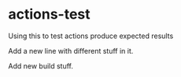 # actions-test
Using this to test actions produce expected results

Add a new line with different stuff in it.

Add new build stuff.
